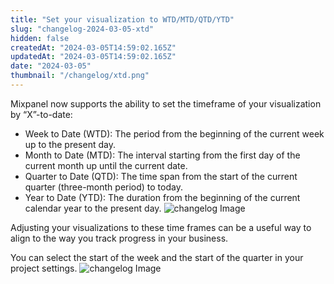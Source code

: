 ```yaml
---
title: "Set your visualization to WTD/MTD/QTD/YTD"
slug: "changelog-2024-03-05-xtd"
hidden: false
createdAt: "2024-03-05T14:59:02.165Z"
updatedAt: "2024-03-05T14:59:02.165Z"
date: "2024-03-05"
thumbnail: "/changelog/xtd.png"
---
```

Mixpanel now supports the ability to set the timeframe of your visualization by “X”-to-date:

- Week to Date (WTD): The period from the beginning of the current week up to the present day.
- Month to Date (MTD): The interval starting from the first day of the current month up until the current date.
- Quarter to Date (QTD): The time span from the start of the current quarter (three-month period) to today.
- Year to Date (YTD): The duration from the beginning of the current calendar year to the present day.
![changelog Image](/changelog/xtd.png)

Adjusting your visualizations to these time frames can be a useful way to align to the way you track progress in your business.  

You can select the start of the week and the start of the quarter in your project settings.
![changelog Image](/changelog/xtdsettings.png)
